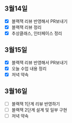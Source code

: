 ## 3월14일

- [x] 블랙잭 리뷰 반영해서 PR보내기
- [x] 블랙잭 리뷰 정리
- [x] 추상클래스, 인터페이스 정리

## 3월15일

- [x] 블랙잭 리뷰 반영해서 PR보내기
- [x] 오늘 수업 내용 정리
- [x] 저녁 약속

## 3월16일

- [ ] 블랙잭 1단계 리뷰 반영하기
- [ ] 블랙잭 2단계 설계 및 일부 구현
- [ ] 저녁 약속
